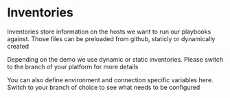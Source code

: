 
# Inventories
Inventories store information on the hosts we want to run our playbooks against.
Those files can be preloaded from github, staticly or dynamically created

Depending on the demo we use dynamic or static inventories. Please switch to the branch of your platform for more details

You can also define environment and connection specific variables here. Switch to your branch of choice to see what needs to be configured
